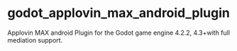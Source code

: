 # godot_applovin_max_android_plugin
Applovin MAX android Plugin for the Godot game engine 4.2.2, 4.3+with full mediation support.
